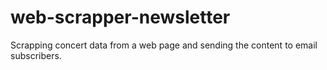 # web-scrapper-newsletter
Scrapping concert data from a web page and sending the content to email subscribers.
